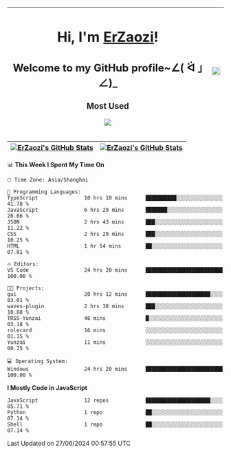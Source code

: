 |<h1>Hi, I'm <a href="https://github.com/erzaozi">ErZaozi</a>! </h1><h2>Welcome to my GitHub profile~∠( ᐛ 」∠)_</h2><p><h3>Most Used</h3><img src="https://skillicons.dev/icons?i=github,vscode,visualstudio,ubuntu,postman,pycharm,webstorm,git,docker"></p>|<img decoding="async" align=center src="https://cdn.jsdelivr.net/gh/erzaozi/erzaozi/image.gif" width="100%">|
| ----- | ----- |

| <a href="https://github.com/erzaozi"><img align="center" src="https://github-readme-stats.vercel.app/api/top-langs/?username=erzaozi&title_color=44cef6&text_color=4b5cc4&icon_color=2bbc8a&bg_color=white&langs_count=4&hide_border=true" alt="ErZaozi's GitHub Stats" /></a> | <a href="https://github.com/erzaozi"><img align="center" src="https://github-readme-stats.vercel.app/api?username=erzaozi&show_icons=true&line_height=27&count_private=true&title_color=44cef6&text_color=4b5cc4&icon_color=2bbc8a&bg_color=white&hide_border=true" alt="ErZaozi's GitHub Stats" /></a> |
| ----- | ----- |
<!--START_SECTION:waka-->
📊 **This Week I Spent My Time On** 

```text
🕑︎ Time Zone: Asia/Shanghai

💬 Programming Languages: 
TypeScript               10 hrs 10 mins      ██████████░░░░░░░░░░░░░░░   41.78 % 
JavaScript               6 hrs 29 mins       ███████░░░░░░░░░░░░░░░░░░   26.66 % 
JSON                     2 hrs 43 mins       ███░░░░░░░░░░░░░░░░░░░░░░   11.22 % 
CSS                      2 hrs 29 mins       ███░░░░░░░░░░░░░░░░░░░░░░   10.25 % 
HTML                     1 hr 54 mins        ██░░░░░░░░░░░░░░░░░░░░░░░   07.81 % 

🔥 Editors: 
VS Code                  24 hrs 20 mins      █████████████████████████   100.00 % 

🐱‍💻 Projects: 
gui                      20 hrs 12 mins      █████████████████████░░░░   83.01 % 
waves-plugin             2 hrs 38 mins       ███░░░░░░░░░░░░░░░░░░░░░░   10.88 % 
TRSS-Yunzai              46 mins             █░░░░░░░░░░░░░░░░░░░░░░░░   03.18 % 
rolecard                 16 mins             ░░░░░░░░░░░░░░░░░░░░░░░░░   01.15 % 
Yunzai                   11 mins             ░░░░░░░░░░░░░░░░░░░░░░░░░   00.75 % 

💻 Operating System: 
Windows                  24 hrs 20 mins      █████████████████████████   100.00 % 
```

**I Mostly Code in JavaScript** 

```text
JavaScript               12 repos            █████████████████████░░░░   85.71 % 
Python                   1 repo              ██░░░░░░░░░░░░░░░░░░░░░░░   07.14 % 
Shell                    1 repo              ██░░░░░░░░░░░░░░░░░░░░░░░   07.14 % 
```




 Last Updated on 27/06/2024 00:57:55 UTC
<!--END_SECTION:waka-->
